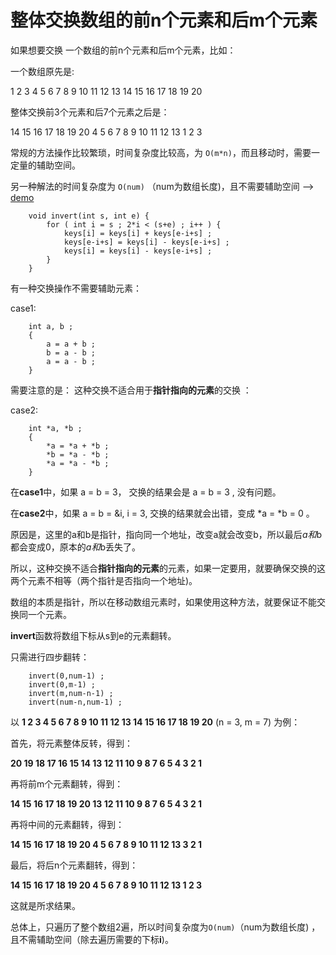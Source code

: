 # 整体交换数组的前n个元素和后m个元素 

如果想要交换 一个数组的前n个元素和后m个元素，比如：

一个数组原先是:

1 2 3 4 5 6 7 8 9 10 11 12 13 14 15 16 17 18 19 20

整体交换前3个元素和后7个元素之后是：

14 15 16 17 18 19 20 4 5 6 7 8 9 10 11 12 13 1 2 3

常规的方法操作比较繁琐，时间复杂度比较高，为 `O(m*n)`，而且移动时，需要一定量的辅助空间。

另一种解法的时间复杂度为 `O(num)` （num为数组长度)，且不需要辅助空间  --> [demo](https://github.com/yuyilei/Algorithms/blob/master/C%2B%2B/change-n-m.cpp)

```
    void invert(int s, int e) {
        for ( int i = s ; 2*i < (s+e) ; i++ ) {
            keys[i] = keys[i] + keys[e-i+s] ; 
            keys[e-i+s] = keys[i] - keys[e-i+s] ;
            keys[i] = keys[i] - keys[e-i+s] ; 
        }
    }
```

有一种交换操作不需要辅助元素： 

case1: 

```
    int a, b ; 
    { 
        a = a + b ;
        b = a - b ; 
        a = a - b ; 
    }
```

需要注意的是： 这种交换不适合用于**指针指向的元素**的交换 ：

case2: 

```
    int *a, *b ; 
    {
        *a = *a + *b ; 
        *b = *a - *b ; 
        *a = *a - *b ; 
    }
```

在**case1**中，如果 a = b = 3， 交换的结果会是 a = b = 3 , 没有问题。 

在**case2**中，如果 a = b = &i, i = 3, 交换的结果就会出错，变成 *a = *b = 0 。

原因是，这里的a和b是指针，指向同一个地址，改变a就会改变b，所以最后*a和*b都会变成0，原本的*a和*b丢失了。  

所以，这种交换不适合**指针指向的元素**的元素，如果一定要用，就要确保交换的这两个元素不相等（两个指针是否指向一个地址)。

数组的本质是指针，所以在移动数组元素时，如果使用这种方法，就要保证不能交换同一个元素。 

**invert**函数将数组下标从s到e的元素翻转。 

只需进行四步翻转： 

```
    invert(0,num-1) ;
    invert(0,m-1) ;
    invert(m,num-n-1) ; 
    invert(num-n,num-1) ; 
```
以 **1 2 3 4 5 6 7 8 9 10 11 12 13 14 15 16 17 18 19 20**  (n = 3, m = 7) 为例： 

首先，将元素整体反转，得到： 

**20 19 18 17 16 15 14 13 12 11 10 9 8 7 6 5 4 3 2 1** 

再将前m个元素翻转，得到：

**14 15 16 17 18 19 20 13 12 11 10 9 8 7 6 5 4 3 2 1**

再将中间的元素翻转，得到：

**14 15 16 17 18 19 20 4 5 6 7 8 9 10 11 12 13 3 2 1**

最后，将后n个元素翻转，得到：

**14 15 16 17 18 19 20 4 5 6 7 8 9 10 11 12 13 1 2 3**

这就是所求结果。

总体上，只遍历了整个数组2遍，所以时间复杂度为`O(num)`（num为数组长度) ，且不需辅助空间（除去遍历需要的下标**i**)。 
